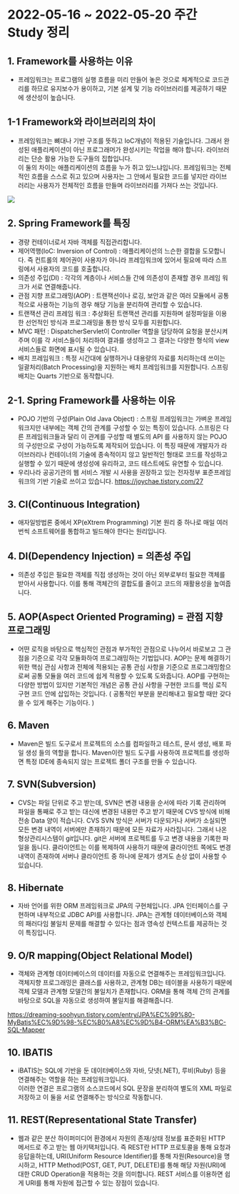 # 2022-05-16 ~ 2022-05-20 주간 Study 정리
## 1. Framework를 사용하는 이유
- 프레임워크는 프로그램의 실행 흐름을 미리 만들어 놓은 것으로 체계적으로 코드관리를 하므로 유지보수가 용이하고, 기본 설계 및 기능 라이브러리를 제공하기 때문에 생산성이 높습니다.

## 1-1 Framework와 라이브러리의 차이
- 프레임워크는 뼈대나 기반 구조를 뜻하고 IoC개념이 적용된 기술입니다. 그래서 완성된 애플리케이션이 아닌 프로그래머가 완성시키는 작업을 해야 합니다. 
라이브러리는 단순 활용 가능한 도구들의 집합입니다.  
이 둘의 차이는 애플리케이션의 흐름을 누가 쥐고 있느냐입니다. 프레임워크는 전체적인 흐름을 스스로 쥐고 있으며 사용자는 그 안에서 필요한 코드를 넣지만 라이브러리는 사용자가 전체적인 흐름을 만들며 라이브러리를 가져다 쓰는 것입니다.
<img src="https://user-images.githubusercontent.com/89373222/169299932-33aeb194-3393-472d-83fc-eb23bcdea0ab.png">

## 2. Spring Framework를 특징
- 경량 컨테이너로서 자바 객체를 직접관리합니다.
- 제어역행(IoC: Inversion of Control) : 애플리케이션의 느슨한 결합을 도모합니다. 즉 컨트롤의 제어권이 사용자가 아니라 프레임워크에 있어서 필요에 따라 스프링에서 사용자의 코드를 호출합니다.
- 의존성 주입(DI) : 각각의 계층이나 서비스들 간에 의존성이 존재할 경우 프레임 워크가 서로 연결해줍니다.
- 관점 지향 프로그래밍(AOP) : 트랜잭션이나 로깅, 보안과 같은 여러 모듈에서 공통적으로 사용하는 기능의 경우 해당 기능을 분리하여 관리할 수 있습니다.
- 트랜잭션 관리 프레임 워크 : 추상화된 트랜잭션 관리를 지원하며 설정파일을 이용한 선언적인 방식과 프로그래밍을 통한 방식 모두를 지원합니다.
- MVC 패턴 : DispatcherServlet이 Controller 역할을 담당하여 요청을 분산시켜주며 이를 각 서비스들이 처리하여 결과를 생성하고 그 결과는 다양한 형식의 view 서비스들로 화면에 표시될 수 있습니다.
- 배치 프레임워크 : 특정 시간대에 실행하거나 대용량의 자료를 처리하는데 쓰이는 일괄처리(Batch Processing)을 지원하는 배치 프레임워크를 지원합니다. 스프링 배치는 Quarts 기반으로 동작합니다.

## 2-1. Spring Framework를 사용하는 이유
- POJO 기반의 구성(Plain Old Java Object) : 스프링 프레임워크는 가벼운 프레임워크지만 내부에는 객체 간의 관계를 구성할 수 있는 특징이 있습니다. 스프링은 다른 프레임워크들과 달리 이 관계를 구성할 때 별도의 API 를 사용하지 않는 POJO의 구성만으로 구성이 가능하도록 제작되어 있습니다. 이 특징 때문에 개발자가 라이브러리나 컨테이너의 기술에 종속적이지 않고 일반적인 형태로 코드를 작성하고 실행할 수 있기 때문에 생성성에 유리하고, 코드 테스트에도 유연할 수 있습니다.
- 우리나라 공공기관의 웹 서비스 개발 시 사용을 권장하고 있는 전자정부 표준프레임워크의 기반 기술로 쓰이고 있습니다.
https://joychae.tistory.com/27

## 3. CI(Continuous Integration)
- 애자일방법론 중에서 XP(eXtrem Programming) 기본 원리 중 하나로 매일 여러 번씩 소프트웨어를 통합하고 빌드해야 한다는 원리입니다.

## 4. DI(Dependency Injection) = 의존성 주입
- 의존성 주입은 필요한 객체를 직접 생성하는 것이 아닌 외부로부터 필요한 객체를 받아서 사용합니다. 이를 통해 객체간의 결합도를 줄이고 코드의 재활용성을 높여줍니다.

## 5. AOP(Aspect Oriented Programing) = 관점 지향 프로그래밍
- 어떤 로직을 바탕으로 핵심적인 관점과 부가적인 관점으로 나누어서 바로보고 그 관점을 기준으로 각각 모듈화하여 프로그래밍하는 기법입니다.
AOP는 문제 해결하기 위한 핵심 관심 사항과 전체에 적용되는 공통 관심 사항을 기준으로 프로그래밍함으로써 공통 모듈을 여러 코드에 쉽게 적용할 수 있도록 도와줍니다.
AOP를 구현하는 다양한 방법이 있지만 기본적인 개념은 공통 관심 사항을 구현한 코드를 핵심 로직 구현 코드 안에 삽입하는 것입니다.
( 공통적인 부분을 분리해내고 필요할 때만 갖다쓸 수 있게 해주는 기능이다. )

## 6. Maven
- Maven은 빌드 도구로서 프로젝트의 소스를 컴파일하고 테스트, 문서 생성, 배포 파일 생성 들의 역할을 합니다. Maven이란 빌드 도구를 사용하여 프로젝트를 생성하면 특정 IDE에 종속되지 않는 프로젝트 폴더 구조를 만들 수 있습니다.

## 7. SVN(Subversion)
- CVS는 파일 단위로 주고 받는데, SVN은 변경 내용을 순서에 따라 기록 관리하며 파일을 통째로 주고 받는 대신에 변경된 내용만 주고 받기 때문에 CVS 방식에 비해 전송 Data 양이 적습니다.
CVS SVN 방식은 서버가 다운되거나 서버가 소실되면 모든 변경 내역이 서버에만 존재하기 때문에 모든 자료가 사라집니다. 그래서 나온 형상관리시스템이 git입니다. git은 서버에 프로젝트를 두고 변경 내용을 기록한 파일을 둡니다. 클라이언트는 이를 복제하여 사용하기 때문에 클라이언트 쪽에도 변경 내역이 존재하여 서버나 클라이언트 중 하나에 문제가 생겨도 손상 없이 사용할 수 있습니다.

## 8. Hibernate
- 자바 언어를 위한 ORM 프레임워크로 JPA의 구현체입니다. JPA 인터페이스를 구현하며 내부적으로 JDBC API를 사용합니다.
JPA는 관계형 데이터베이스와 객체의 패러다임 불일치 문제를 해결할 수 있다는 점과 영속성 컨텍스트를 제공하는 것이 특징입니다.

## 9. O/R mapping(Object Relational Model)
- 객체와 관계형 데이터베이스의 데이터를 자동으로 연결해주는 프레임워크입니다.
객체지향 프로그래밍은 클래스를 사용하고, 관계형 DB는 테이블을 사용하기 때문에 객체 모델과 관계형 모델간의 불일치가 존재합니다. ORM을 통해 객체 간의 관계를 바탕으로 SQL을 자동으로 생성하여 불일치를 해결해줍니다.

https://dreaming-soohyun.tistory.com/entry/JPA%EC%99%80-MyBatis%EC%9D%98-%EC%B0%A8%EC%9D%B4-ORM%EA%B3%BC-SQL-Mapper

## 10. IBATIS
- iBATIS는 SQL에 기반을 둔 데이터베이스와 자바, 닷넷(.NET), 루비(Ruby) 등을 연결해주는 역할을 하는 프레임워크입니다.  
 이러한 연결은 프로그램의 소스코드에서 SQL 문장을 분리하여 별도의 XML 파일로 저장하고 이 둘을 서로 연결해주는 방식으로 작동합니다.

## 11. REST(Representational State Transfer)
- 웹과 같은 분산 하이퍼미디어 환경에서 자원의 존재/상태 정보를 표준화된 HTTP 메서드로 주고 받는 웹 아키택처입니다.
즉 REST란 
HTTP 프로토콜을 통해 요청과 응답을하는데,
URI(Uniform Resource Identifier)를 통해 자원(Resource)을 명시하고,
HTTP Method(POST, GET, PUT, DELETE)를 통해
해당 자원(URI)에 대한 CRUD Operation을 적용하는 것을 의미합니다.
 REST 서비스를 이용하면 쉽게 URI를 통해 자원에 접근할 수 있는 장점이 있습니다. 

